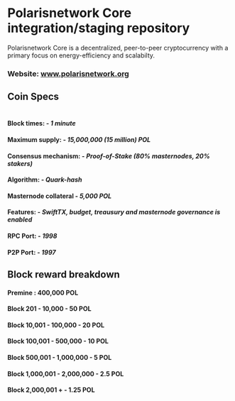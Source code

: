 # Polarisnetwork Core integration/staging repository

Polarisnetwork Core is a decentralized, peer-to-peer cryptocurrency with a primary focus on energy-efficiency and scalabilty.

### Website: www.polarisnetwork.org

## Coin Specs

#

#### Block times: - *1 minute* 
#### Maximum supply: - *15,000,000 (15 million) POL*
#### Consensus mechanism: - *Proof-of-Stake (80% masternodes, 20% stakers)*
#### Algorithm: - *Quark-hash* 
#### Masternode collateral - *5,000 POL*  
#### Features: - *SwiftTX, budget, treausury and masternode governance is enabled* 
#### RPC Port: - *1998* 
#### P2P Port: - *1997* 

## Block reward breakdown

#### Premine : 400,000 POL
#### Block 201 - 10,000 - 50 POL
#### Block 10,001 - 100,000 - 20 POL
#### Block 100,001 - 500,000 - 10 POL
#### Block 500,001 - 1,000,000 - 5 POL
#### Block 1,000,001 - 2,000,000 - 2.5 POL
#### Block 2,000,001 + - 1.25 POL






